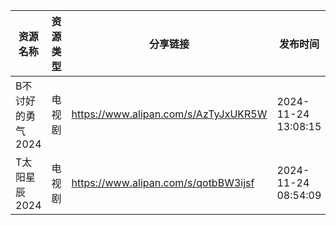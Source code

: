| 资源名称        | 资源类型 | 分享链接                                 | 发布时间                |
| ----------- | ---- | ------------------------------------ | ------------------- |
| B不讨好的勇气2024 | 电视剧  | https://www.alipan.com/s/AzTyJxUKR5W | 2024-11-24 13:08:15 |
| T太阳星辰2024   | 电视剧  | https://www.alipan.com/s/qotbBW3ijsf | 2024-11-24 08:54:09 |
